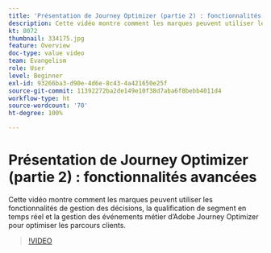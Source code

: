 ```yaml
---
title: 'Présentation de Journey Optimizer (partie 2) : fonctionnalités avancées'
description: Cette vidéo montre comment les marques peuvent utiliser les fonctionnalités de gestion des décisions, la qualification de segment en temps réel et la gestion des événements métier d’Adobe Journey Optimizer pour optimiser les parcours clients.
kt: 8072
thumbnail: 334175.jpg
feature: Overview
doc-type: value video
team: Evangelism
role: User
level: Beginner
exl-id: 93266ba3-d90e-4d6e-8c43-4a421650e25f
source-git-commit: 11392272ba2de149e10f38d7aba6f8bebb4011d4
workflow-type: ht
source-wordcount: '70'
ht-degree: 100%

---
```


# Présentation de Journey Optimizer (partie 2) : fonctionnalités avancées

Cette vidéo montre comment les marques peuvent utiliser les fonctionnalités de gestion des décisions, la qualification de segment en temps réel et la gestion des événements métier d’Adobe Journey Optimizer pour optimiser les parcours clients.

>[!VIDEO](https://video.tv.adobe.com/v/334175?quality=12)
